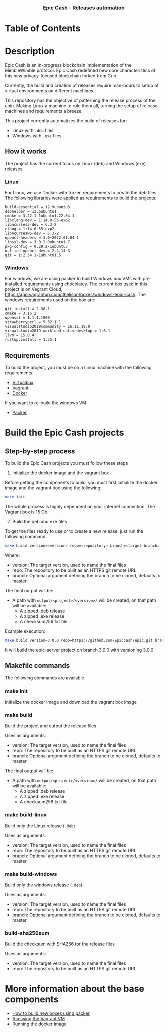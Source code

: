 <h3 align="center">
Epic Cash - Releases automation
</h3>

# Table of Contents



# Description

Epic Cash is an in-progress blockchain implementation of the MimbleWimble protocol. Epic Cash redefined new core characteristics of this new privacy-focused blockchain forked from Grin

Currently, the build and creation of releases require man-hours to setup of virtual environments on different machines.

This repository has the objective of patterning the release process of the coin. Making Linux a machine to rule them all, turning the setup of release machines and requirements a breeze.

This project currently automatizes the build of releases for:
- Linux with `.deb` files
- Windows with `.exe` files

## How it works

The project has the current focus on Linux (deb) and Windows (exe) releases

### Linux

For Linux, we use Docker with frozen requirements to create the deb files.
The following libraries were applied as requirements to build the projects:
```
build-essential = 12.9ubuntu3
debhelper = 13.6ubuntu1
cmake = 3.22.1-1ubuntu1.22.04.1
libclang-dev = 1:14.0-55~exp2
libncurses5-dev = 6.3-2
clang = 1:14.0-55~exp2
libncursesw5-dev = 6.3-2
opencl-headers = 3.0~2022.01.04-1
libssl-dev = 3.0.2-0ubuntu1.7
pkg-config = 0.29.2-1ubuntu3
ocl-icd-opencl-dev = 2.2.14-3
git = 1:2.34.1-1ubuntu1.5
```

### Windows

For windows, we are using packer to build Windows box VMs with pre-installed requirements using chocolatey.
The current box used in this project is on Vagrant Cloud, https://app.vagrantup.com/Jhelison/boxes/windows-epic-cash.
The windows requirements used on the box are:
```
git.install = 2.38.1
cmake = 3.16.2
openssl = 1.1.1.1900
strawberryperl = 5.32.1.1
visualstudio2019community = 16.11.19.0
visualstudio2019-workload-nativedesktop = 1.0.1
llvm = 15.0.4
rustup.install = 1.25.1
```

## Requirements

To build the project, you must be on a Linux machine with the following requirements:
- [Virtualbox](https://www.virtualbox.org/wiki/Linux_Downloads)
- [Vagrant](https://developer.hashicorp.com/vagrant/downloads)
- [Docker](https://docs.docker.com/desktop/install/ubuntu/)

If you want to re-build the windows VM:
- [Packer](https://developer.hashicorp.com/packer/tutorials/docker-get-started/get-started-install-cli)

# Build the Epic Cash projects

## Step-by-step process

To build the Epic Cash projects you must follow these steps

1. Initialize the docker image and the vagrant box

Before getting the components to build, you must first initialize the docker image and the vagrant box using the following:

```bash
make init
```

The whole process is highly dependent on your internet connection. The Vagrant box is 15 Gb.

2. Build the deb and exe files

To get the files ready to use or to create a new release, just run the following command:

```bash
make build version=<version> repo=<repository> branch=<target-branch>
```

Where:
- version: The target version, used to name the final files
- repo: The repository to be built as an HTTPS git remote URL
- branch: Optional argument defining the branch to be cloned, defaults to master

The final output will be:
- A path with `output/<project>/<version>/` will be created, on that path will be available:
    - A zipped .deb release
    - A zipped .exe release
    - A checksum256 txt file

Example execution:
```bash
make build version=3.0.0 repo=https://github.com/EpicCash/epic.git branch=3.0.0
```
It will build the epic-server project on branch 3.0.0 with versioning 3.0.0

## Makefile commands

The following commands are available
### make init

Initialize the docker image and download the vagrant box image

### make build

Build the project and output the release files

Uses as arguments:
- version: The target version, used to name the final files
- repo: The repository to be built as an HTTPS git remote URL
- branch: Optional argument defining the branch to be cloned, defaults to master

The final output will be:
- A path with `output/<project>/<version>/` will be created, on that path will be available:
    - A zipped .deb release
    - A zipped .exe release
    - A checksum256 txt file

### make build-linux

Build only the Linux release (`.deb`)

Uses as arguments:
- version: The target version, used to name the final files
- repo: The repository to be built as an HTTPS git remote URL
- branch: Optional argument defining the branch to be cloned, defaults to master

### make build-windows

Build only the windows release (`.deb`)

Uses as arguments:
- version: The target version, used to name the final files
- repo: The repository to be built as an HTTPS git remote URL
- branch: Optional argument defining the branch to be cloned, defaults to master

### build-sha256sum

Build the checksum with SHA256 for the release files

Uses as arguments:
- version: The target version, used to name the final files
- repo: The repository to be built as an HTTPS git remote URL

# More information about the base components
- [How to build new boxes using packer](./windows/packer/README.md)
- [Acessing the Vagrant VM](./windows/vagrant/README.md)
- [Running the docker image](./linux/README.md)
